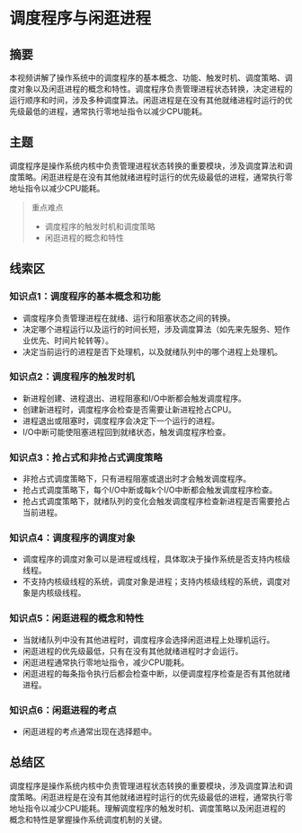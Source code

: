# 调度程序与闲逛进程

## 摘要

本视频讲解了操作系统中的调度程序的基本概念、功能、触发时机、调度策略、调度对象以及闲逛进程的概念和特性。调度程序负责管理进程状态转换，决定进程的运行顺序和时间，涉及多种调度算法。闲逛进程是在没有其他就绪进程时运行的优先级最低的进程，通常执行零地址指令以减少CPU能耗。

## 主题

调度程序是操作系统内核中负责管理进程状态转换的重要模块，涉及调度算法和调度策略。闲逛进程是在没有其他就绪进程时运行的优先级最低的进程，通常执行零地址指令以减少CPU能耗。

> 重点难点
>
> - 调度程序的触发时机和调度策略
> - 闲逛进程的概念和特性

## 线索区

### 知识点1：调度程序的基本概念和功能
- 调度程序负责管理进程在就绪、运行和阻塞状态之间的转换。
- 决定哪个进程运行以及运行的时间长短，涉及调度算法（如先来先服务、短作业优先、时间片轮转等）。
- 决定当前运行的进程是否下处理机，以及就绪队列中的哪个进程上处理机。

### 知识点2：调度程序的触发时机
- 新进程创建、进程退出、进程阻塞和I/O中断都会触发调度程序。
- 创建新进程时，调度程序会检查是否需要让新进程抢占CPU。
- 进程退出或阻塞时，调度程序会决定下一个运行的进程。
- I/O中断可能使阻塞进程回到就绪状态，触发调度程序检查。

### 知识点3：抢占式和非抢占式调度策略
- 非抢占式调度策略下，只有进程阻塞或退出时才会触发调度程序。
- 抢占式调度策略下，每个I/O中断或每k个I/O中断都会触发调度程序检查。
- 抢占式调度策略下，就绪队列的变化会触发调度程序检查新进程是否需要抢占当前进程。

### 知识点4：调度程序的调度对象
- 调度程序的调度对象可以是进程或线程，具体取决于操作系统是否支持内核级线程。
- 不支持内核级线程的系统，调度对象是进程；支持内核级线程的系统，调度对象是内核级线程。

### 知识点5：闲逛进程的概念和特性
- 当就绪队列中没有其他进程时，调度程序会选择闲逛进程上处理机运行。
- 闲逛进程的优先级最低，只有在没有其他就绪进程时才会运行。
- 闲逛进程通常执行零地址指令，减少CPU能耗。
- 闲逛进程的每条指令执行后都会检查中断，以便调度程序检查是否有其他就绪进程。

### 知识点6：闲逛进程的考点
- 闲逛进程的考点通常出现在选择题中。

## 总结区

调度程序是操作系统内核中负责管理进程状态转换的重要模块，涉及调度算法和调度策略。闲逛进程是在没有其他就绪进程时运行的优先级最低的进程，通常执行零地址指令以减少CPU能耗。理解调度程序的触发时机、调度策略以及闲逛进程的概念和特性是掌握操作系统调度机制的关键。